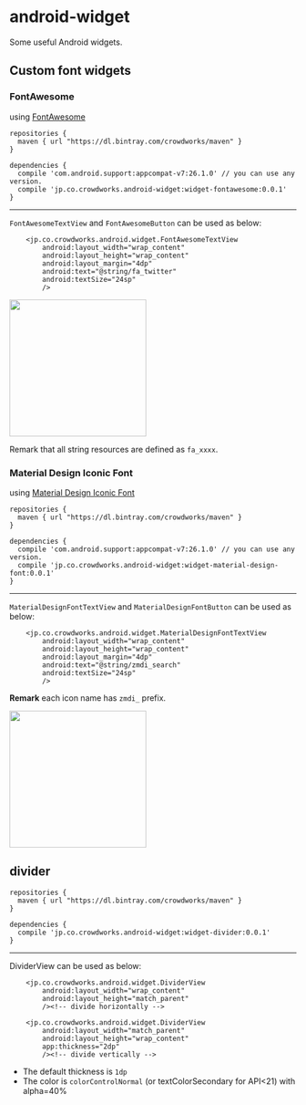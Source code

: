 # android-widget

Some useful Android widgets.

## Custom font widgets

### FontAwesome

using [FontAwesome](http://fontawesome.io/)

```
repositories {
  maven { url "https://dl.bintray.com/crowdworks/maven" }
}

dependencies {
  compile 'com.android.support:appcompat-v7:26.1.0' // you can use any version.
  compile 'jp.co.crowdworks.android-widget:widget-fontawesome:0.0.1'
}
```

---

`FontAwesomeTextView` and `FontAwesomeButton` can be used as below:

```
    <jp.co.crowdworks.android.widget.FontAwesomeTextView
        android:layout_width="wrap_content"
        android:layout_height="wrap_content"
        android:layout_margin="4dp"
        android:text="@string/fa_twitter"
        android:textSize="24sp"
        />
```

<img src="https://cloud.githubusercontent.com/assets/11763113/22398432/ea5b7e38-e5cb-11e6-8ca4-a323350911b3.png" width=240/>

Remark that all string resources are defined as `fa_xxxx`.

### Material Design Iconic Font

using [Material Design Iconic Font](https://zavoloklom.github.io/material-design-iconic-font/)

```
repositories {
  maven { url "https://dl.bintray.com/crowdworks/maven" }
}

dependencies {
  compile 'com.android.support:appcompat-v7:26.1.0' // you can use any version.
  compile 'jp.co.crowdworks.android-widget:widget-material-design-font:0.0.1'
}
```

---

`MaterialDesignFontTextView` and `MaterialDesignFontButton` can be used as below:

```
    <jp.co.crowdworks.android.widget.MaterialDesignFontTextView
        android:layout_width="wrap_content"
        android:layout_height="wrap_content"
        android:layout_margin="4dp"
        android:text="@string/zmdi_search"
        android:textSize="24sp"
        />
```

**Remark** each icon name has `zmdi_` prefix.

<img src="https://cloud.githubusercontent.com/assets/11763113/22696274/c07b8456-ed90-11e6-9a73-e43a1c1d7101.png" width=240/>

## divider

```
repositories {
  maven { url "https://dl.bintray.com/crowdworks/maven" }
}

dependencies {
  compile 'jp.co.crowdworks.android-widget:widget-divider:0.0.1'
}
```

---

DividerView can be used as below:

```
    <jp.co.crowdworks.android.widget.DividerView
        android:layout_width="wrap_content"
        android:layout_height="match_parent"
        /><!-- divide horizontally -->

    <jp.co.crowdworks.android.widget.DividerView
        android:layout_width="match_parent"
        android:layout_height="wrap_content"
        app:thickness="2dp"
        /><!-- divide vertically -->
```

* The default thickness is `1dp`
* The color is `colorControlNormal` (or textColorSecondary for API<21) with alpha=40%
